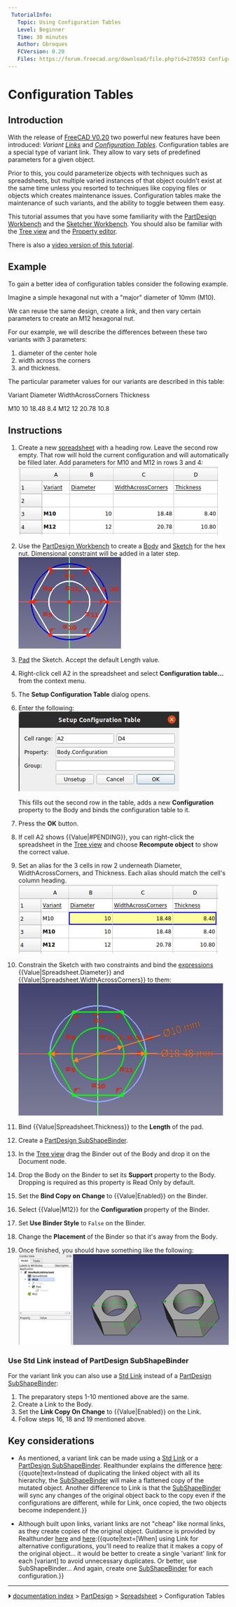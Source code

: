 ```yaml
---
 TutorialInfo:
   Topic: Using Configuration Tables
   Level: Beginner
   Time: 30 minutes
   Author: Gbroques
   FCVersion: 0.20
   Files: https://forum.freecad.org/download/file.php?id=270593 ConfigurationTableExample.FCStd
---
```


# Configuration Tables

 



## Introduction

With the release of [FreeCAD V0.20](Release_notes_0.20#Spreadsheet_Workbench.md) two powerful new features have been introduced: *Variant [Links](Std_LinkMake.md)* and *[Configuration Tables](https://forum.freecadweb.org/viewtopic.php?f=17&t=42183)*. Configuration tables are a special type of variant link. They allow to vary sets of predefined parameters for a given object.

Prior to this, you could parameterize objects with techniques such as spreadsheets, but multiple varied instances of that object couldn\'t exist at the same time unless you resorted to techniques like copying files or objects which creates maintenance issues. Configuration tables make the maintenance of such variants, and the ability to toggle between them easy.

This tutorial assumes that you have some familiarity with the [PartDesign Workbench](PartDesign_Workbench.md) and the [Sketcher Workbench](Sketcher_Workbench.md). You should also be familiar with the [Tree view](Tree_view.md) and the [Property editor](Property_editor.md).

There is also a [video version of this tutorial](https://www.youtube.com/watch?v=m9C_ahIVKOI).

## Example

To gain a better idea of configuration tables consider the following example.

Imagine a simple hexagonal nut with a \"major\" diameter of 10mm (M10).

We can reuse the same design, create a link, and then vary certain parameters to create an M12 hexagonal nut.

For our example, we will describe the differences between these two variants with 3 parameters:

1.  diameter of the center hole
2.  width across the corners
3.  and thickness.

The particular parameter values for our variants are described in this table:

  Variant   Diameter   WidthAcrossCorners   Thickness
     
  M10       10         18.48                8.4
  M12       12         20.78                10.8

## Instructions

1.  Create a new [spreadsheet](Spreadsheet_CreateSheet.md) with a heading row. Leave the second row empty. That row will hold the current configuration and will automatically be filled later. Add parameters for M10 and M12 in rows 3 and 4:
    ![](images/Variant-link-spreadsheet-table-example-before-configuration-table.png )
2.  Use the [PartDesign Workbench](PartDesign_Workbench.md) to create a [Body](PartDesign_Body.md) and [Sketch](PartDesign_NewSketch.md) for the hex nut. Dimensional constraint will be added in a later step.
    ![](images/Variant-link-example-hex-nut-sketch-unconstrained.png )
3.  [Pad](PartDesign_Pad.md) the Sketch. Accept the default Length value.
4.  Right-click cell A2 in the spreadsheet and select **Configuration table...** from the context menu.
5.  The **Setup Configuration Table** dialog opens.
6.  Enter the following:
    ![](images/Variant-link-example-setup-configuration-table.png )

    This fills out the second row in the table, adds a new **Configuration** property to the Body and binds the configuration table to it.
7.  Press the **OK** button.
8.  If cell A2 shows {{Value|#PENDING}}, you can right-click the spreadsheet in the [Tree view](Tree_view.md) and choose **Recompute object** to show the correct value.
9.  Set an alias for the 3 cells in row 2 underneath Diameter, WidthAcrossCorners, and Thickness. Each alias should match the cell\'s column heading.
    ![](images/Variant-link-spreadsheet-table-example.png )
10. Constrain the Sketch with two constraints and bind the [expressions](Expressions.md) {{Value|Spreadsheet.Diameter}} and {{Value|Spreadsheet.WidthAcrossCorners}} to them:
    ![](images/Variant-link-example-hex-nut-sketch.png )
11. Bind {{Value|Spreadsheet.Thickness}} to the **Length** of the pad.
12. Create a [PartDesign SubShapeBinder](PartDesign_SubShapeBinder.md).
13. In the [Tree view](Tree_view.md) drag the Binder out of the Body and drop it on the Document node.
14. Drop the Body on the Binder to set its **Support** property to the Body. Dropping is required as this property is Read Only by default.
15. Set the **Bind Copy on Change** to {{Value|Enabled}} on the Binder.
16. Select {{Value|M12}} for the **Configuration** property of the Binder.
17. Set **Use Binder Style** to `False` on the Binder.
18. Change the **Placement** of the Binder so that it\'s away from the Body.
19. Once finished, you should have something like the following:
    <img alt="" src=images/Variant-link-finished-example-document.png  style="width:500px;">

### Use Std Link instead of PartDesign SubShapeBinder 

For the variant link you can also use a [Std Link](Std_LinkMake.md) instead of a [PartDesign SubShapeBinder](PartDesign_SubShapeBinder.md):

1.  The preparatory steps 1-10 mentioned above are the same.
2.  Create a Link to the Body.
3.  Set the **Link Copy On Change** to {{Value|Enabled}} on the Link.
4.  Follow steps 16, 18 and 19 mentioned above.

## Key considerations 

-   As mentioned, a variant link can be made using a [Std Link](Std_LinkMake.md) or a [PartDesign SubShapeBinder](PartDesign_SubShapeBinder.md). Realthunder explains the difference [here](https://forum.freecadweb.org/viewtopic.php?f=17&t=42183):{{quote|text=Instead of duplicating the linked object with all its hierarchy, the [SubShapeBinder](PartDesign_SubShapeBinder.md) will make a flattened copy of the mutated object. Another difference to Link is that the [SubShapeBinder](PartDesign_SubShapeBinder.md) will sync any changes of the original object back to the copy even if the configurations are different, while for Link, once copied, the two objects become independent.}}
    
-   Although built upon links, variant links are not \"cheap\" like normal links, as they create copies of the original object. Guidance is provided by Realthunder [here](https://forum.freecadweb.org/viewtopic.php?p=532130#p532130) and [here](https://forum.freecadweb.org/viewtopic.php?p=358582#p358582):{{quote|text=[When] using Link for alternative configurations, you'll need to realize that it makes a copy of the original object... it would be better to create a single 'variant' link for each [variant] to avoid unnecessary duplicates. Or better, use SubShapeBinder... And again, create one [SubShapeBinder](PartDesign_SubShapeBinder.md) for each configuration.}}



---
⏵ [documentation index](../README.md) > [PartDesign](Category_PartDesign.md) > [Spreadsheet](Category_Spreadsheet.md) > Configuration Tables
